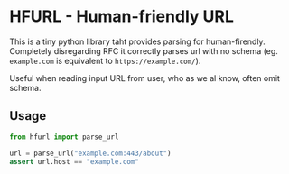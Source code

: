 <h1>HFURL - Human-friendly URL</h1>

This is a tiny python library taht provides parsing for human-firendly.
Completely disregarding RFC it correctly parses url with no schema
(eg. `example.com` is equivalent to `https://example.com/`).

Useful when reading input URL from user, who as we al know, often omit schema.

## Usage

```python
from hfurl import parse_url

url = parse_url("example.com:443/about")
assert url.host == "example.com"
```
